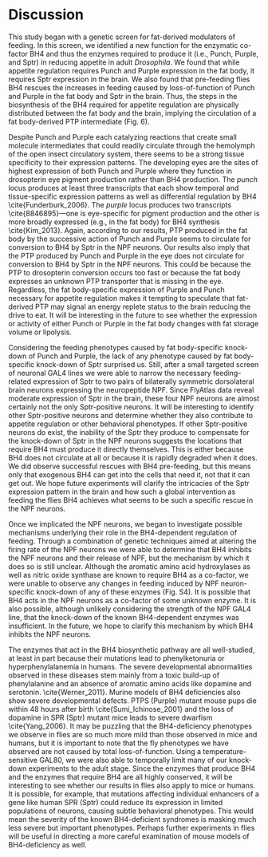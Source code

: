 # Discussion
This study began with a genetic screen for fat-derived modulators of feeding.
In this screen, we identified a new function for the enzymatic co-factor BH4 and thus the enzymes required to produce it (i.e., Punch, Purple, and Sptr) in reducing appetite in adult _Drosophila_.
We found that while appetite regulation requires Punch and Purple expression in the fat body, it requires Sptr expression in the brain.
We also found that pre-feeding flies BH4 rescues the increases in feeding caused by loss-of-function of Punch and Purple in the fat body and Sptr in the brain.
Thus, the steps in the biosynthesis of the BH4 required for appetite regulation are physically distributed between the fat body and the brain, implying the circulation of a fat body-derived PTP intermediate (Fig. 6).

Despite Punch and Purple each catalyzing reactions that create small molecule intermediates that could readily circulate through the hemolymph of the open insect circulatory system, there seems to be a strong tissue specificity to their expression patterns.
The developing eyes are the sites of highest expression of both Punch and Purple where they function in drosopterin eye pigment production rather than BH4 production.
The _punch_ locus produces at least three transcripts that each show temporal and tissue-specific expression patterns as well as differential regulation by BH4 \cite{Funderburk_2006}.
The _purple_ locus produces two transcripts \cite{8846895}—one is eye-specific for pigment production and the other is more broadly expressed (e.g., in the fat body) for BH4 synthesis \cite{Kim_2013}.
Again, according to our results, PTP produced in the fat body by the successive action of Punch and Purple seems to circulate for conversion to BH4 by Sptr in the NPF neurons.
Our results also imply that the PTP produced by Punch and Purple in the eye does not circulate for conversion to BH4 by Sptr in the NPF neurons.
This could be because the PTP to drosopterin conversion occurs too fast or because the fat body expresses an unknown PTP transporter that is missing in the eye.
Regardless, the fat body-specific expression of Purple and Punch necessary for appetite regulation makes it tempting to speculate that fat-derived PTP may signal an energy replete status to the brain reducing the drive to eat.
It will be interesting in the future to see whether the expression or activity of either Punch or Purple in the fat body changes with fat storage volume or lipolysis.

Considering the feeding phenotypes caused by fat body-specific knock-down of Punch and Purple, the lack of any phenotype caused by fat body-specific knock-down of Sptr surprised us.
Still, after a small targeted screen of neuronal GAL4 lines we were able to narrow the necessary feeding-related expression of Sptr to two pairs of bilaterally symmetric dorsolateral brain neurons expressing the neuropeptide NPF.
Since FlyAtlas data reveal moderate expression of Sptr in the brain, these four NPF neurons are almost certainly not the only Sptr-positive neurons.
It will be interesting to identify other Sptr-positive neurons and determine whether they also contribute to appetite regulation or other behavioral phenotypes.
If other Sptr-positive neurons do exist, the inability of the Sptr they produce to compensate for the knock-down of Sptr in the NPF neurons suggests the locations that require BH4 must produce it directly themselves.
This is either because BH4 does not circulate at all or because it is rapidly degraded when it does.
We did observe successful rescues with BH4 pre-feeding, but this means only that exogenous BH4 can get into the cells that need it, not that it can get out.
We hope future experiments will clarify the intricacies of the Sptr expression pattern in the brain and how such a global intervention as feeding the flies BH4 achieves what seems to be such a specific rescue in the NPF neurons.

Once we implicated the NPF neurons, we began to investigate possible mechanisms underlying their role in the BH4-dependent regulation of feeding.
Through a combination of genetic techniques aimed at altering the firing rate of the NPF neurons we were able to determine that BH4 inhibits the NPF neurons and their release of NPF, but the mechanism by which it does so is still unclear.
Although the aromatic amino acid hydroxylases as well as nitric oxide synthase are known to require BH4 as a co-factor, we were unable to observe any changes in feeding induced by NPF neuron-specific knock-down of any of these enzymes (Fig. S4).
It is possible that BH4 acts in the NPF neurons as a co-factor of some unknown enzyme.
It is also possible, although unlikely considering the strength of the NPF GAL4 line, that the knock-down of the known BH4-dependent enzymes was insufficient.
In the future, we hope to clarify this mechanism by which BH4 inhibits the NPF neurons.

The enzymes that act in the BH4 biosynthetic pathway are all well-studied, at least in part because their mutations lead to phenylketonuria or hyperphenylalanemia in humans.
The severe developmental abnormalities observed in these diseases stem mainly from a toxic build-up of phenylalanine and an absence of aromatic amino acids like dopamine and serotonin.
 \cite{Werner_2011}.
 Murine models of BH4 deficiencies also show severe developmental defects.
 PTPS (Purple) mutant mouse pups die within 48 hours after birth \cite{Sumi_Ichinose_2001} and the loss of dopamine in SPR (Sptr) mutant mice leads to severe dwarfism \cite{Yang_2006}.
It may be puzzling that the BH4-deficiency phenotypes we observe in flies are so much more mild than those observed in mice and humans, but it is important to note that the fly phenotypes we have observed are not caused by total loss-of-function.
Using a temperature-sensitive GAL80, we were also able to temporally limit many of our knock-down experiments to the adult stage.
Since the enzymes that produce BH4 and the enzymes that require BH4 are all highly conserved, it will be interesting to see whether our results in flies also apply to mice or humans.
It is possible, for example, that mutations affecting individual enhancers of a gene like human SPR (Sptr) could reduce its expression in limited populations of neurons, causing subtle behavioral phenotypes.
This would mean the severity of the known BH4-deficient syndromes is masking much less severe but important phenotypes.
Perhaps further experiments in flies will be useful in directing a more careful examination of mouse models of BH4-deficiency as well.
